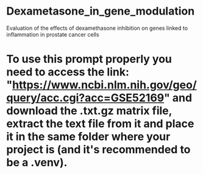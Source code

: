 # Dexametasone_in_gene_modulation
Evaluation of the effects of dexamethasone inhibition on genes linked to inflammation in prostate cancer cells

# To use this prompt properly you need to access the link: "https://www.ncbi.nlm.nih.gov/geo/query/acc.cgi?acc=GSE52169" and download the .txt.gz matrix file, extract the text file from it and place it in the same folder where your project is (and it's recommended to be a .venv).
